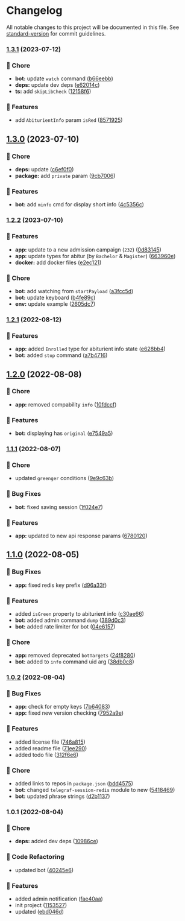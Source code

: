 # Changelog

All notable changes to this project will be documented in this file. See [standard-version](https://github.com/conventional-changelog/standard-version) for commit guidelines.

### [1.3.1](https://github.com/ystuty/ystuty-prkom-simple/compare/v1.3.0...v1.3.1) (2023-07-12)


### 🧹 Chore

* **bot:** update `watch` command ([b66eebb](https://github.com/ystuty/ystuty-prkom-simple/commit/b66eebbb3fdf1071e766b3785b87eb9be85bec1f))
* **deps:** update dev deps ([e62014c](https://github.com/ystuty/ystuty-prkom-simple/commit/e62014ca455403293bd884ec4c02bec98e4d5f2c))
* **ts:** add `skipLibCheck` ([12158f6](https://github.com/ystuty/ystuty-prkom-simple/commit/12158f63d352ee2126491699938984aac6e40dc1))


### 🚀 Features

* add `AbiturientInfo` param `isRed` ([8571925](https://github.com/ystuty/ystuty-prkom-simple/commit/8571925e21c0363acbdefd83cee79e0a091b9b58))

## [1.3.0](https://github.com/ystuty/ystuty-prkom-simple/compare/v1.2.2...v1.3.0) (2023-07-10)


### 🧹 Chore

* **deps:** update ([c6ef0f0](https://github.com/ystuty/ystuty-prkom-simple/commit/c6ef0f0fd414e9d4378a0b7ca8f83a00a74d37ff))
* **package:** add `private` param ([9cb7006](https://github.com/ystuty/ystuty-prkom-simple/commit/9cb7006b5c81bf6bc4684571bc3baf83de18aa74))


### 🚀 Features

* **bot:** add `minfo` cmd for display short info ([4c5356c](https://github.com/ystuty/ystuty-prkom-simple/commit/4c5356ce40490492acc2ed07016c3a013dab9bcc))

### [1.2.2](https://github.com/ystuty/ystuty-prkom-simple/compare/v1.2.1...v1.2.2) (2023-07-10)


### 🚀 Features

* **app:** update to a new admission campaign (`232`) ([0d83145](https://github.com/ystuty/ystuty-prkom-simple/commit/0d83145765eea3ed6681fd3cbbbb652a9fb48ca2))
* **app:** update types for abitur (by `Bachelor` & `Magister`) ([663960e](https://github.com/ystuty/ystuty-prkom-simple/commit/663960ebd4bd799448362e14ae7e28814772843c))
* **docker:** add docker files ([e2ec121](https://github.com/ystuty/ystuty-prkom-simple/commit/e2ec1214f576a98119aa10b2c88f7f38c8b9940f))


### 🧹 Chore

* **bot:** add watching from `startPayload` ([a3fcc5d](https://github.com/ystuty/ystuty-prkom-simple/commit/a3fcc5dd3ddce83542c75495d2586ee28b2eff4b))
* **bot:** update keyboard ([b4fe89c](https://github.com/ystuty/ystuty-prkom-simple/commit/b4fe89c4e2b7c7647508f945b1e9c728ad206ea9))
* **env:** update example ([2605dc7](https://github.com/ystuty/ystuty-prkom-simple/commit/2605dc7588e11b62f111c2178f3f9913437a6153))

### [1.2.1](https://github.com/ystuty/ystuty-prkom-simple/compare/v1.2.0...v1.2.1) (2022-08-12)


### 🚀 Features

* **app:** added `Enrolled` type for abiturient info state ([e628bb4](https://github.com/ystuty/ystuty-prkom-simple/commit/e628bb4f48864c7a94748890203a89bcfe61225b))
* **bot:** added `stop` command ([a7b4716](https://github.com/ystuty/ystuty-prkom-simple/commit/a7b4716a9cd1afa3ef2f19951d042450bfb03860))

## [1.2.0](https://github.com/ystuty/ystuty-prkom-simple/compare/v1.1.1...v1.2.0) (2022-08-08)


### 🧹 Chore

* **app:** removed compability `info` ([10fdccf](https://github.com/ystuty/ystuty-prkom-simple/commit/10fdccfe64d696d1c63ccc5e6fc96cdfdfce527a))


### 🚀 Features

* **bot:** displaying has `original` ([e7549a5](https://github.com/ystuty/ystuty-prkom-simple/commit/e7549a5b339e6c9494bbc3a6f99f26e177fa6baa))

### [1.1.1](https://github.com/ystuty/ystuty-prkom-simple/compare/v1.1.0...v1.1.1) (2022-08-07)


### 🧹 Chore

* updated `greenger` conditions ([9e9c63b](https://github.com/ystuty/ystuty-prkom-simple/commit/9e9c63b3ec964a4ab73ae8de8bc638900f1c9580))


### 🐛 Bug Fixes

* **bot:** fixed saving session ([1f024e7](https://github.com/ystuty/ystuty-prkom-simple/commit/1f024e7ec6e1aa91aec7a0bbfa9d90f4ef1f614f))


### 🚀 Features

* **app:** updated to new api response params ([6780120](https://github.com/ystuty/ystuty-prkom-simple/commit/67801208fe2a8ec5851465c25262a00e29c76d70))

## [1.1.0](https://github.com/ystuty/ystuty-prkom-simple/compare/v1.0.2...v1.1.0) (2022-08-05)


### 🐛 Bug Fixes

* **app:** fixed redis key prefix ([d96a33f](https://github.com/ystuty/ystuty-prkom-simple/commit/d96a33f3e776f7bf66a6ed52317e1afdbff6c007))


### 🚀 Features

* added `isGreen` property to abiturient info ([c30ae66](https://github.com/ystuty/ystuty-prkom-simple/commit/c30ae66318dbf3c676e54ceeaad1b8a279d38ceb))
* **bot:** added admin command `dump` ([389d0c3](https://github.com/ystuty/ystuty-prkom-simple/commit/389d0c31817ae576345003e15e7aecdcaf255c53))
* **bot:** added rate limiter for bot ([04e6157](https://github.com/ystuty/ystuty-prkom-simple/commit/04e6157720df7ed9d587537c496b170beeea9c2f))


### 🧹 Chore

* **app:** removed deprecated `botTargets` ([24f8280](https://github.com/ystuty/ystuty-prkom-simple/commit/24f82804b396b17d93c9507eb31b2eb4b2c2380c))
* **bot:** added to `info` command uid arg ([38db0c8](https://github.com/ystuty/ystuty-prkom-simple/commit/38db0c83be69e4300922bd6b16bd4dfcac78845b))

### [1.0.2](https://github.com/ystuty/ystuty-prkom-simple/compare/v1.0.1...v1.0.2) (2022-08-04)


### 🐛 Bug Fixes

* **app:** check for empty keys ([7b64083](https://github.com/ystuty/ystuty-prkom-simple/commit/7b64083de6adb321fc6e0bad5d44a311b3b1f6cb))
* **app:** fixed new version checking ([7952a9e](https://github.com/ystuty/ystuty-prkom-simple/commit/7952a9e58fde950abdb5435388fc2644d3b6e004))


### 🚀 Features

* added license file ([746a815](https://github.com/ystuty/ystuty-prkom-simple/commit/746a815e554e2bd15eca62edd8d5c59c29c2d923))
* added readme file ([71ee290](https://github.com/ystuty/ystuty-prkom-simple/commit/71ee2900da59830585ed797efb65fe0e5d4469ce))
* added todo file ([312f6e6](https://github.com/ystuty/ystuty-prkom-simple/commit/312f6e6d6d17facc15ff6c49a46ce8a5e3779e1f))


### 🧹 Chore

* added links to repos in `package.json` ([bdd4575](https://github.com/ystuty/ystuty-prkom-simple/commit/bdd4575b97313eb8234c868a10a35086d62ef8a2))
* **bot:** changed `telegraf-session-redis` module to new ([5418469](https://github.com/ystuty/ystuty-prkom-simple/commit/54184695bbb1d0cee5982fda5dba3d76510bd4d6))
* **bot:** updated phrase strings ([d2b1137](https://github.com/ystuty/ystuty-prkom-simple/commit/d2b11373213caa80ac5d69a77da9d261d690fc57))

### 1.0.1 (2022-08-04)


### 🧹 Chore

* **deps:** added dev deps ([10986ce](https://github.com/YSTUty/ystuty-prkom-simple/commit/10986ce1545ef09abfd3e9979d1d1b90b0831ed4))


### 🔧 Code Refactoring

* updated bot ([40245e6](https://github.com/YSTUty/ystuty-prkom-simple/commit/40245e6128ad7f27ea2d96439a27509e0244ac66))


### 🚀 Features

* added admin notification ([fae40aa](https://github.com/YSTUty/ystuty-prkom-simple/commit/fae40aa7abe533581281fed2ecab5f1624ee4e1a))
* init project ([1153527](https://github.com/YSTUty/ystuty-prkom-simple/commit/115352774ee54a463a203f0693c93119d3a8cd53))
* updated ([ebd046d](https://github.com/YSTUty/ystuty-prkom-simple/commit/ebd046df681dadce660d6ef3925a5c1ff0f2efce))
